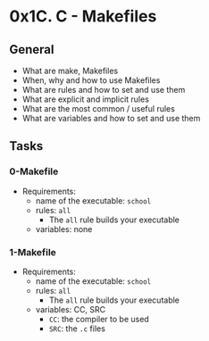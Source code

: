 # 0x1C. C - Makefiles

## General

- What are make, Makefiles
- When, why and how to use Makefiles
- What are rules and how to set and use them
- What are explicit and implicit rules
- What are the most common / useful rules
- What are variables and how to set and use them

## Tasks

### 0-Makefile

- Requirements:
  - name of the executable: `school`
  - rules: `all`
    - The `all` rule builds your executable
  - variables: none

### 1-Makefile

- Requirements:
  - name of the executable: `school`
  - rules: `all`
    - The `all` rule builds your executable
  - variables: CC, SRC
    - `CC`: the compiler to be used
    - `SRC`: the `.c` files

